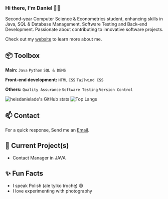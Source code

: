 
### Hi there, I'm Daniel 👋🏼

Second-year Computer Science & Econometrics student, enhancing skills in Java, SQL & Database Management, Software Testing and Back-end Development. Passionate about contributing to innovative software projects.

Check out my [website](https://www.heisdanielade.xyz/) to learn more about me.


 
## 📦 Toolbox
**Main:** `Java` `Python` `SQL & DBMS`
 
**Front-end development:** `HTML` `CSS` `Tailwind CSS`

**Others:** `Quality Assurance` `Software Testing` `Version Control`
 
![heisdanielade's GitHub stats](https://github-readme-stats.vercel.app/api?username=heisdanielade&show_icons=true&theme=radical)
![Top Langs](https://github-readme-stats.vercel.app/api/top-langs/?username=heisdanielade&layout=compact&theme=radical)


## 📫 Contact
For a quick response, Send me an [Email](mailto:danieladeofficial@gmail.com). 



## 🤖 Current Project(s)
- Contact Manager in JAVA


## ✨ Fun Facts 
- I speak Polish (ale tylko trochę) 😅
- I love experimenting with photography
